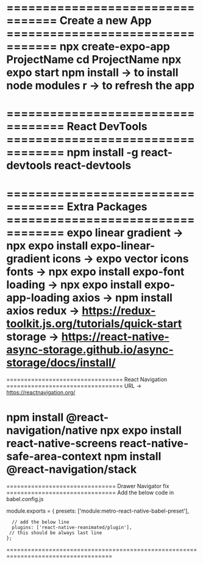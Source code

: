 ================================= Create a new App ================================= 
npx create-expo-app ProjectName
cd ProjectName
npx expo start
npm install -> to install node modules
r -> to refresh the app
====================================================================================



================================== React DevTools ================================== 
npm install -g react-devtools
react-devtools
====================================================================================



================================== Extra Packages ================================== 
expo linear gradient -> npx expo install expo-linear-gradient
icons 	-> expo vector icons
fonts 	-> npx expo install expo-font
loading -> npx expo install expo-app-loading
axios 	-> npm install axios
redux 	-> https://redux-toolkit.js.org/tutorials/quick-start
storage -> https://react-native-async-storage.github.io/async-storage/docs/install/
====================================================================================



================================= React Navigation ================================= 
URL -> https://reactnavigation.org/

npm install @react-navigation/native
npx expo install react-native-screens react-native-safe-area-context
npm install @react-navigation/stack
====================================================================================



=============================== Drawer Navigator fix =============================== 
Add the below code in babel.config.js

 module.exports = {
      presets: ['module:metro-react-native-babel-preset'],

      // add the below line 
      plugins: ['react-native-reanimated/plugin'], 
     // this should be always last line
    };
====================================================================================